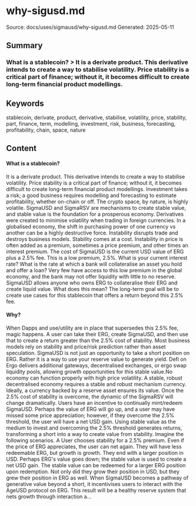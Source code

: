 # why-sigusd.md
Source: docs/uses/sigmausd/why-sigusd.md
Generated: 2025-05-11

## Summary
### What is a stablecoin? > It is a derivate product. This derivative intends to create a way to stabilise volatility. Price stability is a critical part of finance; without it, it becomes difficult to create long-term financial product modellings.

## Keywords
stablecoin, derivate, product, derivative, stabilise, volatility, price, stability, part, finance, term, modelling, investment, risk, business, forecasting, profitability, chain, space, nature

## Content
#### What is a stablecoin?
It is a derivate product. This derivative intends to create a way to stabilise volatility.
Price stability is a critical part of finance; without it, it becomes difficult to create long-term financial product modellings. Investment takes a risk; a good business requires modelling and forecasting to estimate profitability, whether on-chain or off.
The crypto space, by nature, is highly volatile. SigmaUSD and SigmaRSV are mechanisms to create stable value, and stable value is the foundation for a prosperous economy.
Derivatives were created to minimise volatility when trading in foreign currencies.
In a globalised economy, the shift in purchasing power of one currency vs another can be a highly destructive force. Instability disrupts trade and destroys business models.
Stability comes at a cost. Instability in price is often added as a premium, sometimes a price premium, and other times an interest premium.
The cost of SigmaUSD is the current USD value of ERG plus a 2.5% fee.
This is a low premium, 2.5%.
What is your current interest rate? What is the rate at which a bank will collateralise an asset you hold and offer a loan?
Very few have access to this low premium in the global economy, and the bank may not offer liquidity with little to no reserve.
SigmaUSD allows anyone who owns ERG to collateralise their ERG and create liquid value. What does this mean?
The long-term goal will be to create use cases for this stablecoin that offers a return beyond this 2.5% fee.

#### Why?
When Dapps and use/utility are in place that supersedes this 2.5% fee, magic happens.
A user can take their ERG, create SigmaUSD, and then use that to create a return greater than the 2.5% cost of stability. Most business models rely on stability and price/risk prediction rather than asset speculation.
SigmaUSD is not just an opportunity to take a short position on ERG. Rather it is a way to use your reserve value to generate yield. Defi on Ergo delivers additional gateways, decentralised exchanges, or ergo swap liquidity pools, allowing growth opportunities for this stable value.No economy can function properly with high price volatility. A stable, robust decentralised economy requires a stable and robust mechanism currency. Ideally, a currency backed by a reserve asset ensures its value.
Once the 2.5% cost of stability is overcome, the dynamic of the SigmaRSV will change dramatically. Users have an incentive to continually mint/redeem SigmaUSD. Perhaps the value of ERG will go up, and a user may have missed some price appreciation; however, if they overcome the 2.5% threshold, the user will have a net USD gain.
Using stable value as the medium to invest and overcoming the 2.5% threshold generates returns, transforming a short into a way to create value from stability.
Imagine the following scenarios.
A User chooses stability for a 2.5% premium. 
Even if the price of ERG appreciates, the user can net again. They will have less redeemable ERG, but growth is growth. They end with a larger position in USD. 
Perhaps ERG's value goes down; the stable value is used to create a net USD gain. The stable value can be redeemed for a larger ERG position upon redemption. Not only did they grow their position in USD, but they grew their position in ERG as well. 
When SigmaUSD becomes a pathway of generative value beyond a short, it incentivises users to interact with the AgeUSD protocol on ERG. 
This result will be a healthy reserve system that nets growth through interaction a...
